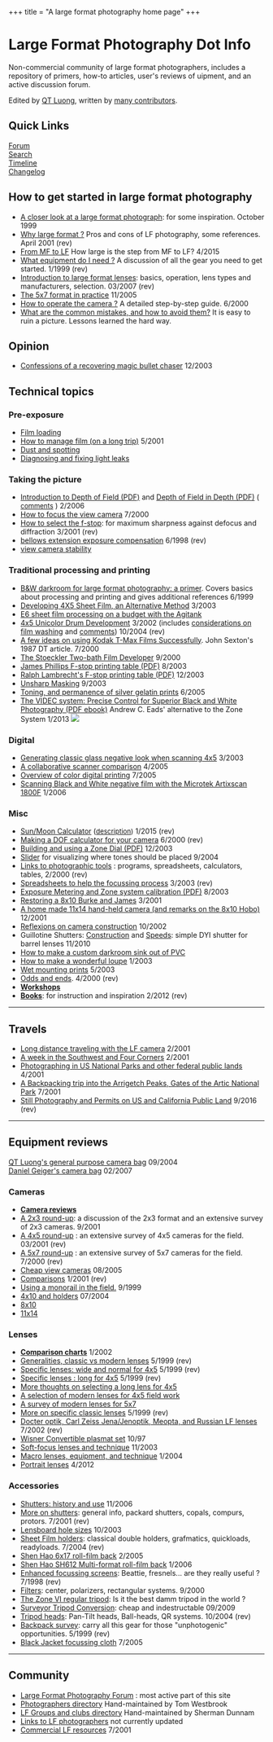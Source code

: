 +++
title = "A large format photography home page"
+++

# Large Format Photography Dot Info

Non-commercial community of large format photographers, includes a repository of primers, how-to articles, user's reviews of uipment, and an active discussion forum. 
 
Edited by [QT Luong](http://www.terragalleria.com/), written by [many contributors](credits.html).  


## Quick Links

[Forum](/forum)  
[Search](/search)  
[Timeline](new.html)  
[Changelog](/changes)  


## How to get started in large format photography

*   [A closer look at a large format photograph](qtluong/example.html): for some inspiration. October 1999
*   [Why large format ?](why.html) Pros and cons of LF photography, some references. April 2001 (rev)
*   [From MF to LF](from-mf-to-lf.html) How large is the step from MF to LF? 4/2015
*   [What equipment do I need ?](matos-begin.html) A discussion of all the gear you need to get started. 1/1999 (rev)
*   [Introduction to large format lenses](lenses-primer/): basics, operation, lens types and manufacturers, selection. 03/2007 (rev)
*   [The 5x7 format in practice](5x7.html) 11/2005
*   [How to operate the camera ?](how-to-operate.html) A detailed step-by-step guide. 6/2000
*   [What are the common mistakes, and how to avoid them?](mistakes.html) It is easy to ruin a picture. Lessons learned the hard way.

## Opinion

*   [Confessions of a recovering magic bullet chaser](chasing-magic-bullet.html) 12/2003

## Technical topics

### Pre-exposure

*   [Film loading](loading.html)
*   [How to manage film (on a long trip)](how-to-manage-film.html) 5/2001
*   [Dust and spotting](dust-spotting.html)
*   [Diagnosing and fixing light leaks](leaks.html)

### Taking the picture

*   [Introduction to Depth of Field (PDF)](articles/IntroToDoF.pdf) and [Depth of Field in Depth (PDF)](articles/DoFinDepth.pdf) ( <font size="-1">[comments](http://largeformatphotography.info/lfforum/topic/505142.html)</font> ) 2/2006
*   [How to focus the view camera](how-to-focus.html) 7/2000
*   [How to select the f-stop](fstop.html): for maximum sharpness against defocus and diffraction 3/2001 (rev)
*   [bellows extension exposure compensation](bellows-factor.html) 6/1998 (rev)
*   [view camera stability](stability.html)

### Traditional processing and printing

*   [B&W darkroom for large format photography: a primer](darkroom-primer.html). Covers basics about processing and printing and gives additional references 6/1999
*   [Developing 4X5 Sheet Film, an Alternative Method](alternative-developing/) 3/2003
*   [E6 sheet film processing on a budget with the Agitank](e6-cheap.html)
*   [4x5 Unicolor Drum Development](unicolor/) 3/2002 (includes [considerations on film washing](unicolor/ilfwash.pdf) and [comments](unicolor/comrolf.html)) 10/2004 (rev)
*   [A few ideas on using Kodak T-Max Films Successfully](articles/sexton-tmax.html). John Sexton's 1987 DT article. 7/2000
*   [The Stoeckler Two-bath Film Developer](twobath/) 9/2000
*   [James Phillips F-stop printing table (PDF)](articles/f-stop-printing.pdf) 8/2003
*   [Ralph Lambrecht's F-stop printing table (PDF)](articles/f-stopTimingAdv.pdf) 12/2003
*   [Unsharp Masking](unsharp/) 9/2003
*   [Toning, and permanence of silver gelatin prints](toning-permanence.html) 6/2005
*   [The VIDEC system: Precise Control for Superior Black and White Photography (PDF ebook)](articles/VIDEC.pdf) Andrew C. Eads' alternative to the Zone System 1/2013 ![](new.gif)

### Digital

*   [Generating classic glass negative look when scanning 4x5](scanning-glass-look.html) 3/2003
*   [A collaborative scanner comparison](scan-comparison) 4/2005
*   [Overview of color digital printing](digital-printing.html) 7/2005
*   [Scanning Black and White negative film with the Microtek Artixscan 1800F](1800F-bw.html) 1/2006

### Misc

*   [Sun/Moon Calculator](sunmooncalc) (<font size="-1">[description](sunmooncalc/SMCalcTutorial.htm))</font> 1/2015 (rev)
*   [Making a DOF calculator for your camera](dofknob/) 6/2000 (rev)
*   [Building and using a Zone Dial (PDF)](articles/ZoneDial.pdf) 12/2003
*   [Slider](articles/assistslider.pdf) for visualizing where tones should be placed 9/2004
*   [Links to photographic tools](tools.html) : programs, spreadsheets, calculators, tables, 2/2000 (rev)
*   [Spreadsheets to help the focussing process](merklinger-spreadsheet.html) 3/2003 (rev)
*   [Exposure Metering and Zone system calibration (PDF)](articles/conrad-meter-cal.pdf) 8/2003
*   [Restoring a 8x10 Burke and James](burke-james/restore8x10.html) 3/2001
*   [A home made 11x14 hand-held camera (and remarks on the 8x10 Hobo)](cameras/hand-held-11x14.html) 12/2001
*   [Reflexions on camera construction](camera-construction.html) 10/2002
*   Guillotine Shutters: [Construction](guillotine-shutter/guillotine-shutter-construction.html) and [Speeds](/guillotine-shutter/guillotine-shutter-speeds.html): simple DYI shutter for barrel lenses 11/2010
*   [How to make a custom darkroom sink out of PVC](sink-manufacturing.html)
*   [How to make a wonderful loupe](loupe/) 1/2003
*   [Wet mounting prints](wet-mounting.html) 5/2003
*   [Odds and ends](misc/misc-equipment.html). 4/2000 (rev)
*   [**Workshops**](workshops.html)
*   [**Books**](books/): for instruction and inspiration 2/2012 (rev)

* * *

## Travels

*   [Long distance traveling with the LF camera](travel/lftravel.html) 2/2001
*   [A week in the Southwest and Four Corners](travel/four-corners.html) 2/2001
*   [Photographing in US National Parks and other federal public lands](travel/national-parks.html) 4/2001
*   [A Backpacking trip into the Arrigetch Peaks, Gates of the Artic National Park](travel/gates-of-the-artic.html) 7/2001
*   [Still Photography and Permits on US and California Public Land](photo-permits/) 9/2016 (rev)

* * *

## Equipment reviews

[QT Luong's general purpose camera bag](camera-bag/) 09/2004  
[Daniel Geiger's camera bag](camera-bag-daniel-geiger/) 02/2007

### Cameras

*   [**Camera reviews**](listcameras.html)
*   [A 2x3 round-up](roundup2x3.html): a discussion of the 2x3 format and an extensive survey of 2x3 cameras. 9/2001
*   [A 4x5 round-up](roundup4x5.html) : an extensive survey of 4x5 cameras for the field. 03/2001 (rev)
*   [A 5x7 round-up](roundup5x7.html) : an extensive survey of 5x7 cameras for the field. 7/2000 (rev)
*   [Cheap view cameras](cameras/cheap-views.html) 08/2005
*   [Comparisons](comparison.html) 1/2001 (rev)
*   [Using a monorail in the field.](mono-field.html) 9/1999
*   [4x10 and holders](4x10.html) 07/2004
*   [8x10](8x10.html)
*   [11x14](11x14.html)

### Lenses

*   **[Comparison charts](lenses/)** 1/2002
*   [Generalities, classic vs modern lenses](lenses-general.html) 5/1999 (rev)
*   [Specific lenses: wide and normal for 4x5](lenses-wide.html) 5/1999 (rev)
*   [Specific lenses : long for 4x5](lenses-long.html) 5/1999 (rev)
*   [More thoughts on selecting a long lens for 4x5](long-herman.html)
*   [A selection of modern lenses for 4x5 field work](lenses4x5.html)
*   [A survey of modern lenses for 5x7](lenses5x7.html)
*   [More on specific classic lenses](classic-experts.html) 5/1999 (rev)
*   [Docter optik, Carl Zeiss Jena/Jenoptik, Meopta, and Russian LF lenses](docter-optik.html) 7/2002 (rev)
*   [Wisner Convertible plasmat set](plasmats.html) 10/97
*   [Soft-focus lenses and technique](soft-focus.html) 11/2003
*   [Macro lenses, equipment, and technique](macro.html) 1/2004
*   [Portrait lenses](portrait-lenses) 4/2012

### Accessories

*   [Shutters: history and use](shutters-history-and-use.html) 11/2006
*   [More on shutters](shutters.html): general info, packard shutters, copals, compurs, protors. 7/2001 (rev)
*   [Lensboard hole sizes](lensboardholesizes.html) 10/2003
*   [Sheet Film holders](holders.html): classical double holders, grafmatics, quickloads, readyloads. 7/2004 (rev)
*   [Shen Hao 6x17 roll-film back](shen-hao-6x17.html) 2/2005
*   [Shen Hao SH612 Multi-format roll-film back](sh612.html) 1/2006
*   [Enhanced focussing screens](gg.html): Beattie, fresnels... are they really useful ? 7/1998 (rev)
*   [Filters](filters.html): center, polarizers, rectangular systems. 9/2000
*   [The Zone VI regular tripod](zoneVI-tripod.html): Is it the best damm tripod in the world ?
*   [Surveyor Tripod Conversion](surveyor-tripod-conversion/): cheap and indestructable 09/2009
*   [Tripod heads](heads.html): Pan-Tilt heads, Ball-heads, QR systems. 10/2004 (rev)
*   [Backpack survey](lfpacks.html): carry all this gear for those "unphotogenic" opportunities. 5/1999 (rev)
*   [Black Jacket focussing cloth](black-jacket.html) 7/2005

* * *

## Community

*   [Large Format Photography Forum](/lfforum) : most active part of this site
*   [Photographers directory](users-directory/) Hand-maintained by Tom Westbrook
*   [LF Groups and clubs directory](groups/) Hand-maintained by Sherman Dunnam
*   [Links to LF photographers](lf-links-2005.html) not currently updated
*   [Commercial LF resources](resources.html) 7/2001

